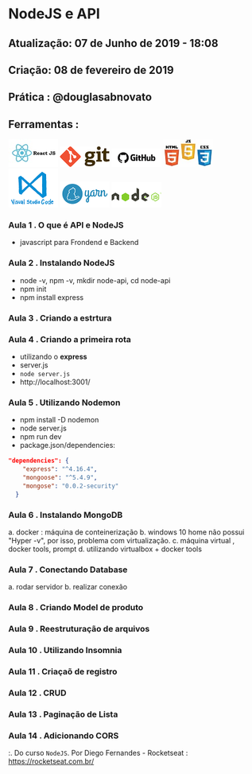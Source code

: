 # NodeJS e API

## Atualização: 07 de Junho de 2019 - 18:08
## Criação: 08 de fevereiro de 2019
## Prática : @douglasabnovato

## Ferramentas : 

![ReactJS](/images/logo-reactjs.jpg)
![Git](/images/logo-git.png)
![Github](/images/logo-github.png)
![HTML/CSS/Javascript](/images/logo-html-css-js.jpeg)
![VSCode](/images/logo-VSCode.png)
![Yarn](/images/logo-yarn.png)
![Nodejs](/images/nodejs.png)

### Aula 1 . O que é API e NodeJS
- javascript para Frondend e Backend

### Aula 2 . Instalando NodeJS
- node -v, npm -v, mkdir node-api, cd node-api
- npm init
- npm install express

### Aula 3 . Criando a estrtura

### Aula 4 . Criando a primeira rota
- utilizando o **express**
- server.js
- `node server.js`
- http://localhost:3001/

### Aula 5 . Utilizando Nodemon
- npm install -D nodemon
- node server.js
- npm run dev
- package.json/dependencies:
```json
"dependencies": {
    "express": "^4.16.4",
    "mongoose": "^5.4.9",
    "mongose": "0.0.2-security"
  }
```

### Aula 6 . Instalando MongoDB
a. docker : máquina de conteinerização
b. windows 10 home não possui "Hyper -v", por isso, problema com virtualização.
c. máquina virtual , docker tools, prompt
d. utilizando virtualbox + docker tools

### Aula 7 . Conectando Database
a. rodar servidor
b. realizar conexão

### Aula 8 . Criando Model de produto

### Aula 9 . Reestruturação de arquivos

### Aula 10 . Utilizando Insomnia

### Aula 11 . Criaçaõ de registro

### Aula 12 . CRUD

### Aula 13 . Paginação de Lista

### Aula 14 . Adicionando CORS


:. Do curso `NodeJS`. Por Diego Fernandes - Rocketseat : https://rocketseat.com.br/